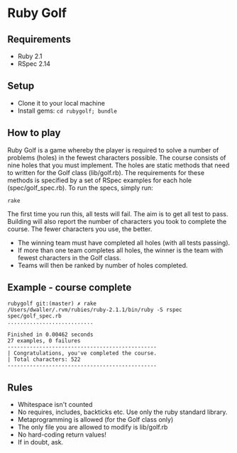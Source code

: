 # Ruby Golf

## Requirements

 * Ruby 2.1
 * RSpec 2.14

## Setup

 * Clone it to your local machine
 * Install gems: `cd rubygolf; bundle`

## How to play

Ruby Golf is a game whereby the player is required to solve a number of problems (holes) in the fewest characters possible.  The course consists of nine holes that you must implement.  The holes are static methods that need to written for the Golf class (lib/golf.rb).  The requirements for these methods is specified by a set of RSpec examples for each hole (spec/golf_spec.rb).  To run the specs, simply run:

    rake

The first time you run this, all tests will fail.  The aim is to get all test to pass.  Building will also report the number of characters you took to complete the course.  The fewer characters you use, the better.

 * The winning team must have completed all holes (with all tests passing).
 * If more than one team completes all holes, the winner is the team with fewest characters in the Golf class.
 * Teams will then be ranked by number of holes completed.

## Example - course complete

```
rubygolf git:(master) ✗ rake
/Users/dwaller/.rvm/rubies/ruby-2.1.1/bin/ruby -S rspec spec/golf_spec.rb
...........................

Finished in 0.00462 seconds
27 examples, 0 failures
-----------------------------------------------
| Congratulations, you've completed the course.
| Total characters: 522
-----------------------------------------------
```

## Rules

 * Whitespace isn't counted
 * No requires, includes, backticks etc. Use only the ruby standard library.
 * Metaprogramming is allowed (for the Golf class only)
 * The only file you are allowed to modify is lib/golf.rb
 * No hard-coding return values!
 * If in doubt, ask.
